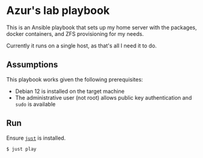 # Azur's lab playbook

This is an Ansible playbook that sets up my home server with the packages, docker containers, and ZFS provisioning for my needs.

Currently it runs on a single host, as that's all I need it to do.

## Assumptions
This playbook works given the following prerequisites:
  * Debian 12 is installed on the target machine
  * The administrative user (not root) allows public key authentication and `sudo` is available

## Run
Ensure [`just`](https://github.com/casey/just) is installed.

```bash
$ just play
```